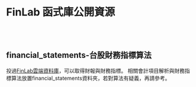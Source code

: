 # FinLab 函式庫公開資源
<br />
<br />

## financial_statements-台股財務指標算法

投過[FinLab雲端資料庫](https://ai.finlab.tw/database)，可以取得財報與財務指標。
相關會計項目解析與財務指標算法放置financial_statements資料夾，若對算法有疑義，再請參考。